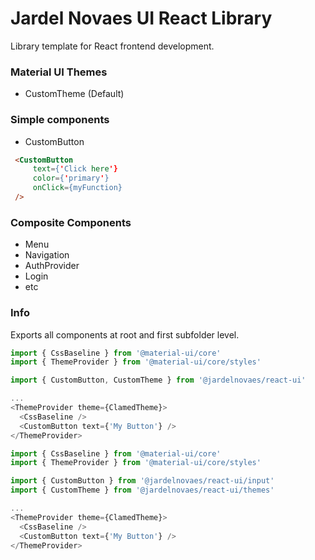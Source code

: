 # Jardel Novaes UI React Library
Library template for React frontend development.

### Material UI Themes
* CustomTheme (Default)

### Simple components

* CustomButton
```html
 <CustomButton
     text={'Click here'}
     color={'primary'}
     onClick={myFunction}
 />
```

### Composite Components
* Menu
* Navigation
* AuthProvider
* Login
* etc


### Info
Exports all components at root and first subfolder level.

```ts
import { CssBaseline } from '@material-ui/core'
import { ThemeProvider } from '@material-ui/core/styles'

import { CustomButton, CustomTheme } from '@jardelnovaes/react-ui'

...
<ThemeProvider theme={ClamedTheme}>
  <CssBaseline />
  <CustomButton text={'My Button'} />
</ThemeProvider>
```

```ts
import { CssBaseline } from '@material-ui/core'
import { ThemeProvider } from '@material-ui/core/styles'

import { CustomButton } from '@jardelnovaes/react-ui/input'
import { CustomTheme } from '@jardelnovaes/react-ui/themes'

...
<ThemeProvider theme={ClamedTheme}>
  <CssBaseline />
  <CustomButton text={'My Button'} />
</ThemeProvider>
```